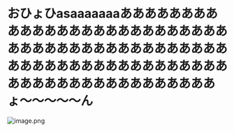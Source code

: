 # おひょひasaaaaaaaあああああああああああああああああああああああああああああああああああああああああああああああああああああああああああああああああああああああああああああああょ〜〜〜〜〜ん
![image.png](/images/Articles/a_1/gallery_wall_original.png "sample")